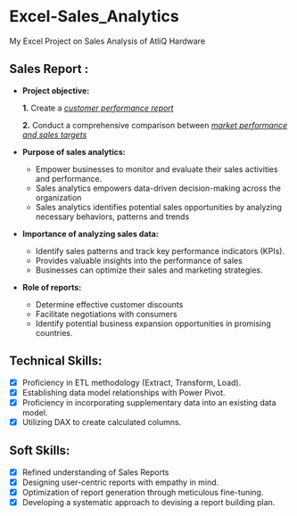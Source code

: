 # Excel-Sales_Analytics
My Excel Project on Sales Analysis of AtliQ Hardware 
## Sales Report :

- **Project objective:**

    **1.** Create a _[customer performance report](https://github.com/SMNeha/Excel-Sales_Analytics/blob/main/Customer%20Performance%20Report.pdf)_ 

    **2.** Conduct a comprehensive comparison between _[market performance and sales targets](https://github.com/SMNeha/Excel-Sales_Analytics/blob/main/Market%20Performance%20vs%20Target%20Report.pdf)_

- **Purpose of sales analytics:**
  + Empower businesses to monitor and evaluate their sales activities and performance.
  + Sales analytics empowers data-driven decision-making across the organization
  + Sales analytics identifies potential sales opportunities by analyzing necessary behaviors, patterns and trends

- **Importance of analyzing sales data:**
  + Identify sales patterns and track key performance indicators (KPIs).
  + Provides valuable insights into the performance of sales
  + Businesses can optimize their sales and marketing strategies.

- **Role of reports:**
  + Determine effective customer discounts
  + Facilitate negotiations with consumers
  + Identify potential business expansion opportunities in promising countries.
## Technical Skills:
- [x]	Proficiency in ETL methodology (Extract, Transform, Load).
- [x]	Establishing data model relationships with Power Pivot.
- [x]	Proficiency in incorporating supplementary data into an existing data model.
- [x]	Utilizing DAX to create calculated columns.

## Soft Skills:
- [x]	Refined understanding of Sales Reports
- [x]	Designing user-centric reports with empathy in mind.
- [x]	Optimization of report generation through meticulous fine-tuning.
- [x]	Developing a systematic approach to devising a report building plan.
